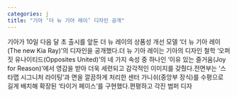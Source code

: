 ```yaml
---
categories: j
title: "기아 ‘더 뉴 기아 레이’ 디자인 공개"
---
```

기아가 10일 다음 달 초 출시를 앞둔 더 뉴 레이의 상품성 개선 모델 ‘더 뉴 기아 레이(The new Kia Ray)’의 디자인을 공개했다.더 뉴 기아 레이는 기아의 디자인 철학 ‘오퍼짓 유나이티드(Opposites United)’의 네 가지 속성 중 하나인 ‘이유 있는 즐거움(Joy for Reason)’에서 영감을 받아 더욱 세련되고 감각적인 이미지를 갖췄다.전면부는 ‘스타맵 시그니처 라이팅’과 면을 깔끔하게 처리한 센터 가니쉬(중앙부 장식)를 수평으로 길게 배치해 확장된 ‘타이거 페이스’를 구현했다.편평하고 각진 범퍼 디자